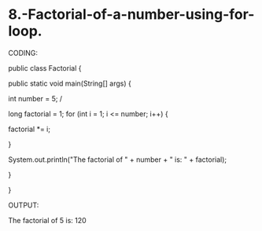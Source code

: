 # 8.-Factorial-of-a-number-using-for-loop.
CODING:

public class Factorial {

public static void main(String[] args) {

int number = 5; /

long factorial = 1;
for (int i = 1; i <= number; i++) {

factorial *= i;

}

System.out.println("The factorial of " + number + " is: " + factorial);

}

}

OUTPUT:

The factorial of 5 is: 120
